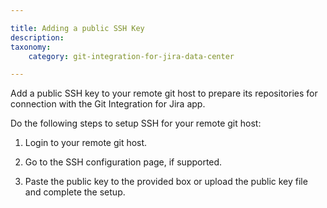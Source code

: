 ```yaml
---

title: Adding a public SSH Key
description:
taxonomy:
    category: git-integration-for-jira-data-center

---
```


Add a public SSH key to your remote git host to prepare its repositories for connection with the Git Integration for Jira app.

Do the following steps to setup SSH for your remote git host:

1.  Login to your remote git host.

2.  Go to the SSH configuration page, if supported.

3.  Paste the public key to the provided box or upload the public key file and complete the setup.

